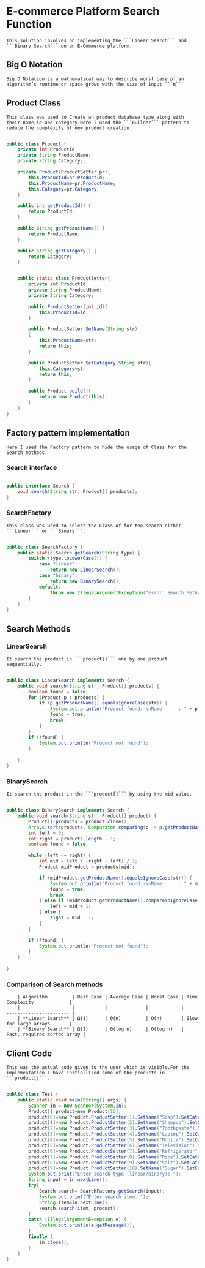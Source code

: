 # E-commerce Platform Search Function

    This solution involves on implementing the ```Linear Search``` and ```Binary Search``` on an E-Commerce platform.

## Big O Notation
    Big O Notation is a mathematical way to describe worst case pf an algorithm’s runtime or space grows with the size of input ```n```.

## Product Class

    This class was used to Create an product database type along with their name,id and category.Here I used the ```Builder``` pattern to reduce the complexity of new product creation.

``` java

public class Product {
    private int ProductId;
    private String ProductName;
    private String Category;

    private Product(ProductSetter pr){
        this.ProductId=pr.ProductId;
        this.ProductName=pr.ProductName;
        this.Category=pr.Category;
    }

    public int getProductId() {
        return ProductId;
    }

    public String getProductName() {
        return ProductName;
    }

    public String getCategory() {
        return Category;
    }


    public static class ProductSetter{
        private int ProductId;
        private String ProductName;
        private String Category;

        public ProductSetter(int id){
            this.ProductId=id;
        }

        public ProductSetter SetName(String str)
        {
            this.ProductName=str;
            return this;
        }

        public ProductSetter SetCategory(String str){
            this.Category=str;
            return this;
        }

        public Product build(){
            return new Product(this);
        }
    }
}

```

## Factory pattern implementation

    Here I used the Factory pattern to hide the usage of Class for the Search methods.

### Search interface

``` java

public interface Search {
    void search(String str, Product[] products);
}

```

### SearchFactory

    This class was used to select the Class of for the search either ```Linear``` or ```Binary```.

``` java

public class SearchFactory {
    public static Search getSearch(String type) {
        switch (type.toLowerCase()) {
            case "linear":
                return new LinearSearch();
            case "binary":
                return new BinarySearch();
            default:
                throw new IllegalArgumentException("Error: Search Method will be added soon " + type);
        }
    }
}

```
## Search Methods

### LinearSearch

    It search the product in ```product[]``` one by one product sequentially.

``` java

public class LinearSearch implements Search {
    public void search(String str, Product[] products) {
        boolean found = false;
        for (Product p : products) {
            if (p.getProductName().equalsIgnoreCase(str)) {
                System.out.println("Product found:-\nName      : " + p.getProductName() + "\nID        : " + p.getProductId()+"\nCategory  : " + p.getCategory());
                found = true;
                break;
            }
        }
        if (!found) {
            System.out.println("Product not found");
        }
        
    }
}

```

### BinarySearch

    It search the product in the ```product[]``` by using the mid value.

``` java

public class BinarySearch implements Search {
    public void search(String str, Product[] product) {
        Product[] products = product.clone();
        Arrays.sort(products, Comparator.comparing(p -> p.getProductName().toLowerCase()));
        int left = 0;
        int right = products.length - 1;
        boolean found = false;

        while (left <= right) {
            int mid = left + (right - left) / 2;
            Product midProduct = products[mid];

            if (midProduct.getProductName().equalsIgnoreCase(str)) {
                System.out.println("Product found:-\nName      : " + midProduct.getProductName() + "\nID        : " + midProduct.getProductId()+"\nCategory  : " + midProduct.getCategory());
                found = true;
                break;
            } else if (midProduct.getProductName().compareToIgnoreCase(str) < 0) {
                left = mid + 1;
            } else {
                right = mid - 1;
            }
        }

        if (!found) {
            System.out.println("Product not found");
        }
    }
    
}


```
### Comparison of Search methods

        | Algorithm         | Best Case | Average Case | Worst Case | Time Complexity             |
        | ----------------- | --------- | ------------ | ---------- | --------------------------- |
        | **Linear Search** | Ω(1)      | Θ(n)         | O(n)       | Slow for large arrays       |
        | **Binary Search** | Ω(1)      | Θ(log n)     | O(log n)   | Fast, requires sorted array |

## Client Code

    This was the actual code given to the user which is visible.For the implementation I have initiallized some of the products in ```product[]```.

``` java

public class Test {
    public static void main(String[] args) {
        Scanner in = new Scanner(System.in);
        Product[] product=new Product[10];
        product[0]=new Product.ProductSetter(1).SetName("Soap").SetCategory("Cosmetics").build();
        product[1]=new Product.ProductSetter(2).SetName("Shampoo").SetCategory("Cosmetics").build();
        product[2]=new Product.ProductSetter(3).SetName("Toothpaste").SetCategory("Cosmetics").build();
        product[3]=new Product.ProductSetter(4).SetName("Laptop").SetCategory("Electronics").build();
        product[4]=new Product.ProductSetter(5).SetName("Mobile").SetCategory("Electronics").build();
        product[5]=new Product.ProductSetter(6).SetName("Television").SetCategory("Electronics").build();
        product[6]=new Product.ProductSetter(7).SetName("Refrigerator").SetCategory("Electronics").build();
        product[7]=new Product.ProductSetter(8).SetName("Rice").SetCategory("Grocery").build();
        product[8]=new Product.ProductSetter(9).SetName("Salt").SetCategory("Grocery").build();
        product[9]=new Product.ProductSetter(10).SetName("Sugar").SetCategory("Grocery").build();
        System.out.print("Enter search type (linear/binary): ");
        String input = in.nextLine();
        try{
            Search search= SearchFactory.getSearch(input);
            System.out.print("Enter search item: ");
            String item=in.nextLine();
            search.search(item, product);
        }
        catch (IllegalArgumentException e) {
            System.out.println(e.getMessage());
        }
        finally {
            in.close();
        }
    }
}

```